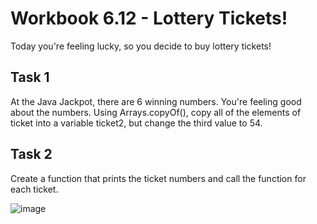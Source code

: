 # Workbook 6.12 - Lottery Tickets!
Today you're feeling lucky, so you decide to buy lottery tickets!

## Task 1
At the Java Jackpot, there are 6 winning numbers. You're feeling good about the numbers. Using Arrays.copyOf(), copy all of the elements of ticket into a variable ticket2, but change the third value to 54.

## Task 2
Create a function that prints the ticket numbers and call the function for each ticket.

![image](https://user-images.githubusercontent.com/93065901/194906928-aaeeb7f9-eb73-43d9-853a-46a58bb0d8d4.png)
